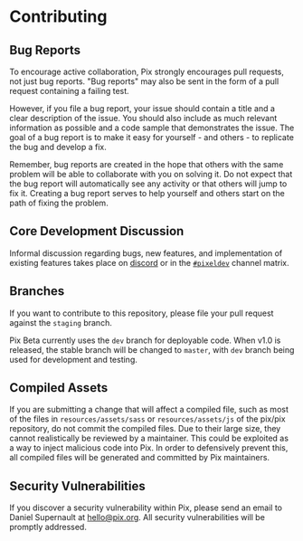 # Contributing

## Bug Reports
To encourage active collaboration, Pix strongly encourages pull requests, not just bug reports. "Bug reports" may also be sent in the form of a pull request containing a failing test.
    
However, if you file a bug report, your issue should contain a title and a clear description of the issue. You should also include as much relevant information as possible and a code sample that demonstrates the issue. The goal of a bug report is to make it easy for yourself - and others - to replicate the bug and develop a fix.
    
Remember, bug reports are created in the hope that others with the same problem will be able to collaborate with you on solving it. Do not expect that the bug report will automatically see any activity or that others will jump to fix it. Creating a bug report serves to help yourself and others start on the path of fixing the problem.

## Core Development Discussion
Informal discussion regarding bugs, new features, and implementation of existing features takes place on [discord](https://discord.gg/VDhM32hbUK) or in the [```#pixeldev```](https://matrix.to/#/#pixeldev:matrix.org) channel matrix.

## Branches
If you want to contribute to this repository, please file your pull request against the `staging` branch. 

Pix Beta currently uses the `dev` branch for deployable code. When v1.0 is released, the stable branch will be changed to `master`, with `dev` branch being used for development and testing.

## Compiled Assets
If you are submitting a change that will affect a compiled file, such as most of the files in ```resources/assets/sass``` or ```resources/assets/js``` of the pix/pix repository, do not commit the compiled files. Due to their large size, they cannot realistically be reviewed by a maintainer. This could be exploited as a way to inject malicious code into Pix. In order to defensively prevent this, all compiled files will be generated and committed by Pix maintainers.

## Security Vulnerabilities
If you discover a security vulnerability within Pix, please send an email to Daniel Supernault at hello@pix.org. All security vulnerabilities will be promptly addressed.
